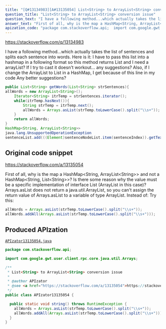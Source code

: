 ```yaml
---
title: "[Q#13134983][A#13135054] List<String> to ArrayList<String> conversion issue"
question_title: "List<String> to ArrayList<String> conversion issue"
question_text: "I have a following method...which actually takes the list of sentences and splits each sentence into words. Here is it: I have to pass this list into a hashmap in a following format so this method returns List and I need a arrayList? If I try to cast it doesn't workout... any suggestions? Also, if I change the ArrayList to List in a HashMap, I get because of this line in my code Any better suggestions?"
answer_text: "First of all, why is the map a HashMap<String, ArrayList<String>> and not a HashMap<String, List<String>>? Is there some reason why the value must be a specific implementation of interface List (ArrayList in this case)? Arrays.asList does not return a java.util.ArrayList, so you can't assign the return value of Arrays.asList to a variable of type ArrayList. Instead of: Try this:"
apization_code: "package com.stackoverflow.api;  import com.google.gwt.user.client.rpc.core.java.util.Arrays;  /**  * List<String> to ArrayList<String> conversion issue  *  * @author APIzator  * @see <a href=\"https://stackoverflow.com/a/13135054\">https://stackoverflow.com/a/13135054</a>  */ public class APIzator13135054 {    public static void string() throws RuntimeException {     allWords = Arrays.asList(strTemp.toLowerCase().split(\"\\\\s+\"));     allWords.addAll(Arrays.asList(strTemp.toLowerCase().split(\"\\\\s+\")));   } }"
---
```


https://stackoverflow.com/q/13134983

I have a following method...which actually takes the list of sentences and splits each sentence into words. Here is it:
I have to pass this list into a hashmap in a following format
so this method returns List and I need a arrayList? If I try to cast it doesn&#x27;t workout... any suggestions?
Also, if I change the ArrayList to List in a HashMap, I get
because of this line in my code
Any better suggestions?


```java
public List<String> getWords(List<String> strSentences){
allWords = new ArrayList<String>();
    Iterator<String> itrTemp = strSentences.iterator();
    while(itrTemp.hasNext()){
        String strTemp = itrTemp.next();
        allWords = Arrays.asList(strTemp.toLowerCase().split("\\s+"));          
    }
    return allWords;
}
HashMap<String, ArrayList<String>>
java.lang.UnsupportedOperationException
sentenceList.add(((Element)sentenceNodeList.item(sentenceIndex)).getTextContent());
```


## Original code snippet

https://stackoverflow.com/a/13135054

First of all, why is the map a HashMap&lt;String, ArrayList&lt;String&gt;&gt; and not a HashMap&lt;String, List&lt;String&gt;&gt;? Is there some reason why the value must be a specific implementation of interface List (ArrayList in this case)?
Arrays.asList does not return a java.util.ArrayList, so you can&#x27;t assign the return value of Arrays.asList to a variable of type ArrayList.
Instead of:
Try this:

```java
allWords = Arrays.asList(strTemp.toLowerCase().split("\\s+"));
allWords.addAll(Arrays.asList(strTemp.toLowerCase().split("\\s+")));
```

## Produced APIzation

[`APIzator13135054.java`](https://github.com/pasqualesalza/apization-temp-data/raw/master/apizations/java/APIzator13135054.java)

```java
package com.stackoverflow.api;

import com.google.gwt.user.client.rpc.core.java.util.Arrays;

/**
 * List<String> to ArrayList<String> conversion issue
 *
 * @author APIzator
 * @see <a href="https://stackoverflow.com/a/13135054">https://stackoverflow.com/a/13135054</a>
 */
public class APIzator13135054 {

  public static void string() throws RuntimeException {
    allWords = Arrays.asList(strTemp.toLowerCase().split("\\s+"));
    allWords.addAll(Arrays.asList(strTemp.toLowerCase().split("\\s+")));
  }
}

```